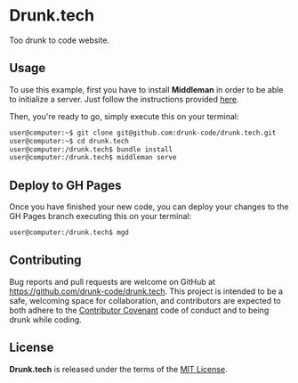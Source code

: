# Drunk.tech

Too drunk to code website.

## Usage

To use this example, first you have to install **Middleman** in order to be able to initialize a server. Just follow the instructions provided [here](https://middlemanapp.com/basics/install).

Then, you're ready to go, simply execute this on your terminal:

```sh
user@computer:~$ git clone git@github.com:drunk-code/drunk.tech.git
user@computer:~$ cd drunk.tech
user@computer:/drunk.tech$ bundle install
user@computer:/drunk.tech$ middleman serve
```

## Deploy to GH Pages

Once you have finished your new code, you can deploy your changes to the GH Pages branch executing this on your terminal:

```sh
user@computer:/drunk.tech$ mgd
```

## Contributing

Bug reports and pull requests are welcome on GitHub at https://github.com/drunk-code/drunk.tech. This project is intended to be a safe, welcoming space for collaboration, and contributors are expected to both adhere to the [Contributor Covenant](http://contributor-covenant.org) code of conduct and to being drunk while coding.

## License

**Drunk.tech** is released under the terms of the [MIT License](http://opensource.org/licenses/MIT).
